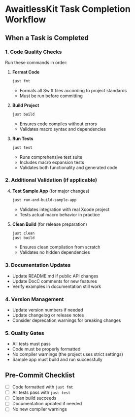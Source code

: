 # AwaitlessKit Task Completion Workflow

## When a Task is Completed

### 1. Code Quality Checks
Run these commands in order:

1. **Format Code**
   ```bash
   just fmt
   ```
   - Formats all Swift files according to project standards
   - Must be run before committing

2. **Build Project**
   ```bash
   just build
   ```
   - Ensures code compiles without errors
   - Validates macro syntax and dependencies

3. **Run Tests**
   ```bash
   just test
   ```
   - Runs comprehensive test suite
   - Includes macro expansion tests
   - Validates both functionality and generated code

### 2. Additional Validation (if applicable)

4. **Test Sample App** (for major changes)
   ```bash
   just run-and-build-sample-app
   ```
   - Validates integration with real Xcode project
   - Tests actual macro behavior in practice

5. **Clean Build** (for release preparation)
   ```bash
   just clean
   just build
   ```
   - Ensures clean compilation from scratch
   - Validates no hidden dependencies

### 3. Documentation Updates
- Update README.md if public API changes
- Update DocC comments for new features
- Verify examples in documentation still work

### 4. Version Management
- Update version numbers if needed
- Update changelog or release notes
- Consider deprecation warnings for breaking changes

### 5. Quality Gates
- All tests must pass
- Code must be properly formatted
- No compiler warnings (the project uses strict settings)
- Sample app must build and run successfully

## Pre-Commit Checklist
- [ ] Code formatted with `just fmt`
- [ ] All tests pass with `just test`
- [ ] Clean build succeeds
- [ ] Documentation updated if needed
- [ ] No new compiler warnings